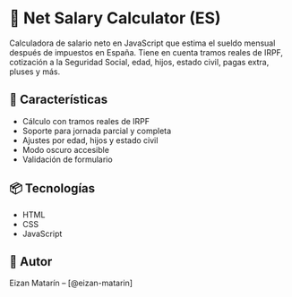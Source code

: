 # 🧮 Net Salary Calculator (ES)

Calculadora de salario neto en JavaScript que estima el sueldo mensual después de impuestos en España. Tiene en cuenta tramos reales de IRPF, cotización a la Seguridad Social, edad, hijos, estado civil, pagas extra, pluses y más.

## 🚀 Características
- Cálculo con tramos reales de IRPF
- Soporte para jornada parcial y completa
- Ajustes por edad, hijos y estado civil
- Modo oscuro accesible
- Validación de formulario

## 📦 Tecnologías
- HTML
- CSS
- JavaScript

## 🧠 Autor
Eizan Matarín – [@eizan-matarin]
